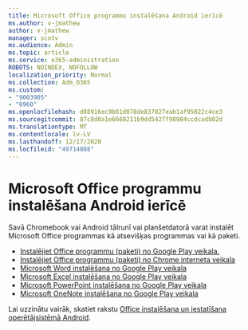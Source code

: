 ```yaml
---
title: Microsoft Office programmu instalēšana Android ierīcē
ms.author: v-jmathew
author: v-jmathew
manager: scotv
ms.audience: Admin
ms.topic: article
ms.service: o365-administration
ROBOTS: NOINDEX, NOFOLLOW
localization_priority: Normal
ms.collection: Adm_O365
ms.custom:
- "9003905"
- "6960"
ms.openlocfilehash: d88916ec9b81d078de837827eab1af95022c4ce3
ms.sourcegitcommit: 87c8d0a1e6668211b9dd5427f98984ccdcadb02d
ms.translationtype: MT
ms.contentlocale: lv-LV
ms.lasthandoff: 12/17/2020
ms.locfileid: "49714808"
---
```

# <a name="install-microsoft-office-apps-on-an-android-device"></a>Microsoft Office programmu instalēšana Android ierīcē

Savā Chromebook vai Android tālrunī vai planšetdatorā varat instalēt Microsoft Office programmas kā atsevišķas programmas vai kā paketi.

- [Instalējiet Office programmu (paketi) no Google Play veikala.](https://go.microsoft.com/fwlink/?linkid=2137009)
- [Instalējiet Office programmu (paketi) no Chrome interneta veikala](https://go.microsoft.com/fwlink/?linkid=2137212)
- [Microsoft Word instalēšana no Google Play veikala](https://go.microsoft.com/fwlink/?linkid=2136994)
- [Microsoft Excel instalēšana no Google Play veikala](https://go.microsoft.com/fwlink/?linkid=2137120)
- [Microsoft PowerPoint instalēšana no Google Play veikala](https://go.microsoft.com/fwlink/?linkid=2137121)
- [Microsoft OneNote instalēšana no Google Play veikala](https://go.microsoft.com/fwlink/?linkid=2137211)

Lai uzzinātu vairāk, skatiet rakstu [Office instalēšana un iestatīšana operētājsistēmā Android](https://go.microsoft.com/fwlink/?linkid=2135287).
